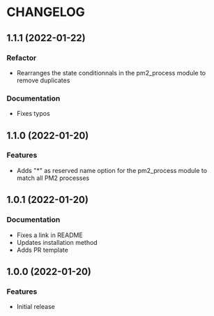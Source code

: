 # CHANGELOG

## 1.1.1 (2022-01-22)

### Refactor
- Rearranges the state conditionnals in the pm2_process module to remove duplicates

### Documentation
- Fixes typos

## 1.1.0 (2022-01-20)

### Features
- Adds "*" as reserved name option for the pm2_process module to match all PM2 processes


## 1.0.1 (2022-01-20)

### Documentation
- Fixes a link in README
- Updates installation method
- Adds PR template


## 1.0.0 (2022-01-20)

### Features
- Initial release
